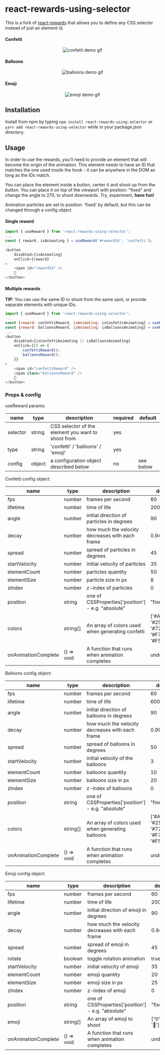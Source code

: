 # react-rewards-using-selector

This is a fork of [react-rewards](https://github.com/thedevelobear/react-rewards) that allows you to define any CSS selector instead of just an element id.

#### Confetti

<p align="center">
<img alt='confetti demo gif' src="assets/confetti.gif"/>
</p>

#### Balloons

<p align="center">
<img alt='balloons demo gif' src="assets/balloons.gif"/>
</p>

#### Emoji

<p align="center">
<img alt='emoji demo gif' src="assets/emoji.gif"/>
</p>

## Installation

Install from npm by typing `npm install react-rewards-using-selector` or `yarn add react-rewards-using-selector` while in your package.json directory.

## Usage

In order to use the rewards, you'll need to provide an element that will become the origin of the animation. This element needs to have an ID that matches the one used inside the hook - it can be anywhere in the DOM as long as the IDs match.

You can place the element inside a button, center it and shoot up from the button.
You can place it on top of the viewport with position: "fixed" and change the angle to 270, to shoot downwards.
Try, experiment, **have fun!**

Animation particles are set to position: 'fixed' by default, but this can be changed through a config object.

#### Single reward

```js
import { useReward } from 'react-rewards-using-selector';
...
const { reward, isAnimating } = useReward('#rewardId', 'confetti');
...
<button
    disabled={isAnimating}
    onClick={reward}
>
    <span id="rewardId" />
    🎉
</button>
```

#### Multiple rewards

**TIP:** You can use the same ID to shoot from the same spot, or provide separate elements with unique IDs.

```js
import { useReward } from 'react-rewards-using-selector';
...
const {reward: confettiReward, isAnimating: isConfettiAnimating} = useReward('#confettiReward', 'confetti');
const {reward: balloonsReward, isAnimating: isBalloonsAnimating} = useReward('.balloonsReward', 'balloons');
...
<button
    disabled={isConfettiAnimating || isBalloonsAnimating}
    onClick={() => {
        confettiReward();
        balloonsReward();
    }}
>
    <span id="confettiReward" />
    <span class="balloonsReward" />
    🎉
</button>
```

### Props & config

useReward params:

| name     | type   | description                                        | required | default   |
| -------- | ------ | -------------------------------------------------- | -------- | --------- |
| selector | string | CSS selector of the element you want to shoot from | yes      |           |
| type     | string | 'confetti' / 'balloons' / 'emoji'                  | yes      |           |
| config   | object | a configuration object described below             | no       | see below |

Confetti config object:

| name                | type       | description                                        | default                                                 |
| ------------------- | ---------- | -------------------------------------------------- | ------------------------------------------------------- |
| fps                 | number     | frames per second                                  | 60                                                      |
| lifetime            | number     | time of life                                       | 200                                                     |
| angle               | number     | initial direction of particles in degrees          | 90                                                      |
| decay               | number     | how much the velocity decreases with each frame    | 0.94                                                    |
| spread              | number     | spread of particles in degrees                     | 45                                                      |
| startVelocity       | number     | initial velocity of particles                      | 35                                                      |
| elementCount        | number     | particles quantity                                 | 50                                                      |
| elementSize         | number     | particle size in px                                | 8                                                       |
| zIndex              | number     | z-index of particles                               | 0                                                       |
| position            | string     | one of CSSProperties['position'] - e.g. "absolute" | "fixed"                                                 |
| colors              | string[]   | An array of colors used when generating confetti   | ['#A45BF1', '#25C6F6', '#72F753', '#F76C88', '#F5F770'] |
| onAnimationComplete | () => void | A function that runs when animation completes      | undefined                                               |

Balloons config object:

| name                | type       | description                                        | default                                                 |
| ------------------- | ---------- | -------------------------------------------------- | ------------------------------------------------------- |
| fps                 | number     | frames per second                                  | 60                                                      |
| lifetime            | number     | time of life                                       | 600                                                     |
| angle               | number     | initial direction of balloons in degrees           | 90                                                      |
| decay               | number     | how much the velocity decreases with each frame    | 0.999                                                   |
| spread              | number     | spread of balloons in degrees                      | 50                                                      |
| startVelocity       | number     | initial velocity of the balloons                   | 3                                                       |
| elementCount        | number     | balloons quantity                                  | 10                                                      |
| elementSize         | number     | balloons size in px                                | 20                                                      |
| zIndex              | number     | z-index of balloons                                | 0                                                       |
| position            | string     | one of CSSProperties['position'] - e.g. "absolute" | "fixed"                                                 |
| colors              | string[]   | An array of colors used when generating balloons   | ['#A45BF1', '#25C6F6', '#72F753', '#F76C88', '#F5F770'] |
| onAnimationComplete | () => void | A function that runs when animation completes      | undefined                                               |

Emoji config object:

| name                | type       | description                                        | default            |
| ------------------- | ---------- | -------------------------------------------------- | ------------------ |
| fps                 | number     | frames per second                                  | 60                 |
| lifetime            | number     | time of life                                       | 200                |
| angle               | number     | initial direction of emoji in degrees              | 90                 |
| decay               | number     | how much the velocity decreases with each frame    | 0.94               |
| spread              | number     | spread of emoji in degrees                         | 45                 |
| rotate              | boolean    | toggle rotation animation                          | true               |
| startVelocity       | number     | initial velocity of emoji                          | 35                 |
| elementCount        | number     | emoji quantity                                     | 20                 |
| elementSize         | number     | emoji size in px                                   | 25                 |
| zIndex              | number     | z-index of emoji                                   | 0                  |
| position            | string     | one of CSSProperties['position'] - e.g. "absolute" | "fixed"            |
| emoji               | string[]   | An array of emoji to shoot                         | ['🤓', '😊', '🥳'] |
| onAnimationComplete | () => void | A function that runs when animation completes      | undefined          |
